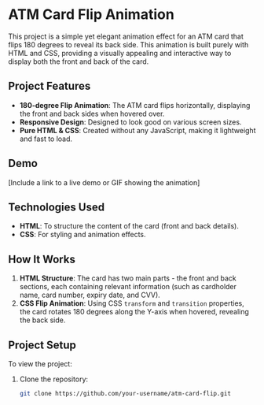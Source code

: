 # ATM Card Flip Animation

This project is a simple yet elegant animation effect for an ATM card that flips 180 degrees to reveal its back side. This animation is built purely with HTML and CSS, providing a visually appealing and interactive way to display both the front and back of the card.

## Project Features

- **180-degree Flip Animation**: The ATM card flips horizontally, displaying the front and back sides when hovered over.
- **Responsive Design**: Designed to look good on various screen sizes.
- **Pure HTML & CSS**: Created without any JavaScript, making it lightweight and fast to load.

## Demo

[Include a link to a live demo or GIF showing the animation]

## Technologies Used

- **HTML**: To structure the content of the card (front and back details).
- **CSS**: For styling and animation effects.

## How It Works

1. **HTML Structure**: The card has two main parts - the front and back sections, each containing relevant information (such as cardholder name, card number, expiry date, and CVV).
2. **CSS Flip Animation**: Using CSS `transform` and `transition` properties, the card rotates 180 degrees along the Y-axis when hovered, revealing the back side.

## Project Setup

To view the project:

1. Clone the repository:
   ```bash
   git clone https://github.com/your-username/atm-card-flip.git
